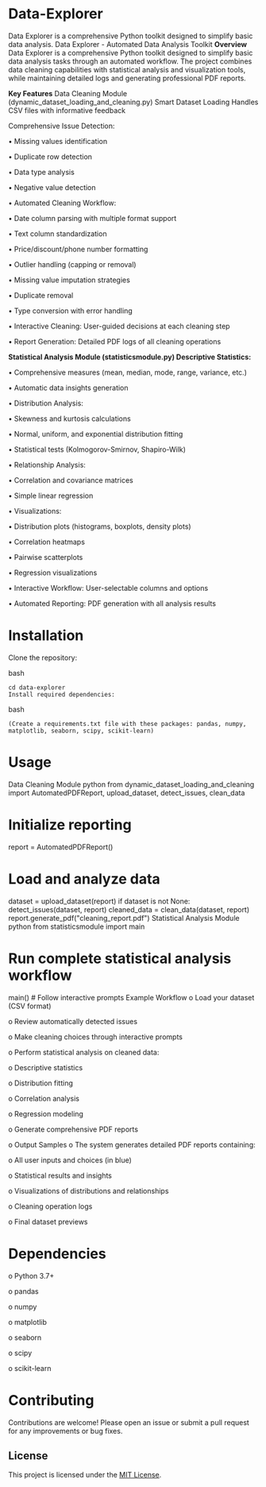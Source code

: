# Data-Explorer
Data Explorer is a comprehensive Python toolkit designed to simplify basic data analysis.
Data Explorer - Automated Data Analysis Toolkit
**Overview**
Data Explorer is a comprehensive Python toolkit designed to simplify basic data analysis tasks through an automated workflow. The project combines data cleaning capabilities with statistical analysis and visualization tools, while maintaining detailed logs and generating professional PDF reports.

**Key Features**
Data Cleaning Module (dynamic_dataset_loading_and_cleaning.py)
Smart Dataset Loading
Handles CSV files with informative feedback

Comprehensive Issue Detection:

•	Missing values identification

•	Duplicate row detection

•	Data type analysis

•	Negative value detection

•	Automated Cleaning Workflow:

•	Date column parsing with multiple format support

•	Text column standardization

•	Price/discount/phone number formatting

•	Outlier handling (capping or removal)

•	Missing value imputation strategies

•	Duplicate removal

•	Type conversion with error handling

•	Interactive Cleaning: User-guided decisions at each cleaning step

•	Report Generation: Detailed PDF logs of all cleaning operations

**Statistical Analysis Module (statisticsmodule.py)
Descriptive Statistics:**

•	Comprehensive measures (mean, median, mode, range, variance, etc.)

•	Automatic data insights generation

•	Distribution Analysis:

•	Skewness and kurtosis calculations

•	Normal, uniform, and exponential distribution fitting

•	Statistical tests (Kolmogorov-Smirnov, Shapiro-Wilk)

•	Relationship Analysis:

•	Correlation and covariance matrices

•	Simple linear regression

•	Visualizations:

•	Distribution plots (histograms, boxplots, density plots)

•	Correlation heatmaps

•	Pairwise scatterplots

•	Regression visualizations

•	Interactive Workflow: User-selectable columns and options

•	Automated Reporting: PDF generation with all analysis results



# Installation
Clone the repository:

bash 
```git clone https://github.com/yourusername/data-explorer.git
cd data-explorer
Install required dependencies:
```
bash
```pip install -r requirements.txt
(Create a requirements.txt file with these packages: pandas, numpy, matplotlib, seaborn, scipy, scikit-learn)
```
# Usage
Data Cleaning Module
python
from dynamic_dataset_loading_and_cleaning import AutomatedPDFReport, upload_dataset, detect_issues, clean_data

# Initialize reporting
report = AutomatedPDFReport()

# Load and analyze data
dataset = upload_dataset(report)
if dataset is not None:
    detect_issues(dataset, report)
    cleaned_data = clean_data(dataset, report)
    report.generate_pdf("cleaning_report.pdf")
Statistical Analysis Module
python
from statisticsmodule import main

# Run complete statistical analysis workflow
main()  # Follow interactive prompts
Example Workflow
o	Load your dataset (CSV format)

o	Review automatically detected issues

o	Make cleaning choices through interactive prompts

o	Perform statistical analysis on cleaned data:

o	Descriptive statistics

o	Distribution fitting

o	Correlation analysis

o	Regression modeling

o	Generate comprehensive PDF reports

o	Output Samples
o	The system generates detailed PDF reports containing:

o	All user inputs and choices (in blue)

o	Statistical results and insights

o	Visualizations of distributions and relationships

o	Cleaning operation logs

o	Final dataset previews

# Dependencies
o	Python 3.7+

o	pandas

o	numpy

o	matplotlib

o	seaborn

o	scipy

o	scikit-learn

# Contributing
Contributions are welcome! Please open an issue or submit a pull request for any improvements or bug fixes.

## License
This project is licensed under the [MIT License](LICENSE).


